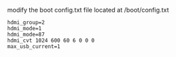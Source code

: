 modify the boot config.txt file located at /boot/config.txt
```
hdmi_group=2  
hdmi_mode=1  
hdmi_mode=87  
hdmi_cvt 1024 600 60 6 0 0 0  
max_usb_current=1
```